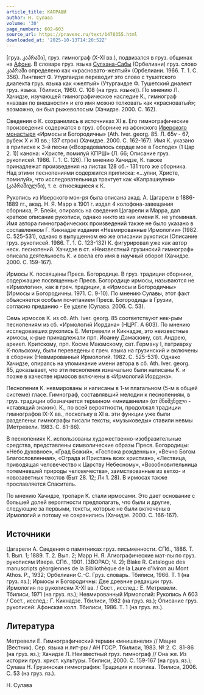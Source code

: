```yaml
---
article_title: КАПРАШИ
author: Н. Сулава
volume: '30'
page_numbers: 602-603
source_url: https://pravenc.ru/text/1470355.html
downloaded_at: '2025-10-13T14:20:52Z'
---
```


[груз. კაპრაში], груз. гимнограф (X-XI вв.), подвизался в груз. общинах на [Афоне](https://pravenc.ru/text/Афон.html). В словаре груз. языка [Сулхана-Сабы](https://pravenc.ru/text/Сулхана-Сабы.html) (Орбелиани) груз. слово კაპრაში определено как «красновато-желтый» (Орбелиани. 1966. Т. 1. С. 356). Лингвист Ф. Утургаидзе переводит это слово с тушетского диалекта груз. языка как «желтый» (Утургаидзе Ф. Тушетский диалект груз. языка. Тбилиси, 1960. С. 108 (на груз. языке)). По мнению Л. Хачидзе, изучающей гимнографическое наследие К., гимнограф «назван по внешности» и его имя можно толковать как «красноватый»; возможно, он был рыжеволосым (Хачидзе. 2000. С. 162).

Сведения о К. сохранились в источниках XI в. Его гимнографические произведения содержатся в груз. сборнике из афонского [Иверского монастыря](<https://pravenc.ru/text/Иверский монастырь.html>) «Ирмосы и Богородичны» (Ath. Iver. georg. 85. Л. 65v - 67, рубеж X и XI вв.; 137 строк) (Хачидзе. 2000. С. 162-167). Имя К. указано в приписке к 3-й песни («Возрадовалось сердце мое в Господе» (1 Цар 2. 1)) канона: «Христе, помилуй КПРШ» (Л. 66; Описание груз. рукописей. 1986. Т. 1. С. 126). По мнению Хачидзе, К. также принадлежат произведения на листах 128 об.- 131 того же сборника. Над этими песнопениями содержится приписка: «…улни, Христе, помилуй», что исследовательница трактует как «Капрашиулни» (კაპრაშიულნი), т. е. относящиеся к К.

Рукопись из Иверского мон-ря была описана акад. А. Цагарели в 1886-1889 гг., акад. Н. Я. Марр в 1901 г. издал 4 колофона-завещания сборника, Р. Блейк, опираясь на сведения Цагарели и Марра, дал краткое описание рукописи, однако никто из них имени К. не упоминал. Имя автора гимнографических произведений также не было указано в составленном Г. Кикнадзе издании «Невмированные Ирмологии» (1982. С. 525-531), однако в выпущенном ею же описании рукописи (Описание груз. рукописей. 1986. Т. 1. С. 123-132) К. фигурировал уже как автор неск. песнопений. Хачидзе в ст. «Неизвестный грузинский гимнограф» описала деятельность К. и ввела его имя в научный оборот (Хачидзе. 2000. С. 159-167).

Ирмосы К. посвящены Пресв. Богородице. В груз. традиции сборники, содержащие посвященные Пресв. Богородице ирмосы, называются не «Ирмологии», как в греч. традиции, а «Ирмосы и Богородичны» (Ирмосы и Богородичны. 1971. С. 9-10). По мнению Сулавы, этот факт объясняется особым почитанием Пресв. Богородицы в Грузии, согласно преданию - Ее уделе (Сулава. 2006. С. 53).

Семь ирмосов К. из сб. Ath. Iver. georg. 85 соответствуют нек-рым песнопениям из сб. «Ирмологий Иордана» (НЦРГ. А 603). По мнению исследовавших рукопись Е. Метревели и Кикнадзе, это неизвестные ирмосы, к-рые принадлежали прп. Иоанну Дамаскину, свт. Андрею, архиеп. Критскому, прп. Косме Маюмскому, свт. Герману I, патриарху К-польскому, были переведены с греч. языка на грузинский и включены в сборник (Невмированный Ирмологий. 1982. С. 525-531). Однако Хачидзе, опираясь на упоминание имени автора в сб. Ath. Iver. georg. 85, доказывает, что эти песнопения изначально были написаны К. и позже в качестве ирмосов включены в «Ирмологий Иордана».

Песнопения К. невмированы и написаны в 1-м плагальном (5-м в общей системе) гласе. Гимнограф, составлявший мелодии к песнопениям, в груз. традиции обозначается термином «мнишвнели» (от მნიშვნელი - «ставящий знаки»). К., по всей вероятности, продолжал традиции гимнографов IX-X вв., поскольку в XI в. эти функции уже были разделены: гимнографы писали тексты, «музыковеды» ставили невмы (Метревели. 1983. С. 81-86).

В песнопениях К. использованы художественно-изобразительные средства, представлены символические образы Пресв. Богородицы: «Небо духовное», «Град Божий», «Госпожа рожденных», «Вечно Богом Благословленная», «Ограда и Пристань всех христиан», «Лествица, приводящая человечество к Царству Небесному», «Возобновительница потемневшей природы человечества», заимствованные из ветхо- и новозаветных текстов (Быт 28. 12; Лк 1. 28). В ирмосах также прославляется Спаситель.

По мнению Хачидзе, тропари К. стали ирмосами. Это дает основание с большей долей вероятности предполагать, что были и другие, следующие за первыми, тексты, которые не были включены в Ирмологий и потому не сохранились (Хачидзе. 2000. С. 166-167).

## Источники

Цагарели А. Сведения о памятниках груз. письменности. СПб., 1886. Т. 1. Вып. 1; 1889. Т. 2. Вып. 2; Марр Н. Я. Агиографические мат-лы по груз. рукописям Ивера. СПб., 1901. (ЗВОРАО; Ч. 2); Blake R. Catalogue des manuscripts géorgiennes de la Bibliothèque de la Laure d'Iviron au Mont Athos. P., 1932; Орбелиани С.-С. Груз. словарь. Тбилиси, 1966. Т. 1 (на груз. яз.); Ирмосы и Богородичны: Две древние редакции груз. Ирмология по рукописям X-XI вв. / Сост., исслед.: Е. Метревели. Тбилиси, 1971 (на груз. яз.); Невмированный Ирмологий: Рукопись А 603 / Сост., исслед.: Г. Кикнадзе. Тбилиси, 1982 (на груз. яз.); Описание груз. рукописей: Афонская колл. Тбилиси, 1986. Т. 1 (на груз. яз.).

## Литература

Метревели Е. Гимнографический термин «мнишвнели» // Мацне (Вестник). Сер. языка и лит-ры / АН ГССР. Тбилиси, 1983. № 2. С. 81-86 (на груз. яз.); Хачидзе Л. Неизвестный груз. гимнограф // Она же. Из истории груз. христ. культуры. Тбилиси, 2000. С. 159-167 (на груз. яз.); Сулава Н. Грузинская гимнография: Традиция и поэтика. Тбилиси, 2006. С. 53 (на груз. яз.).

Н. Сулава
